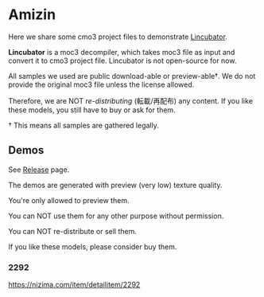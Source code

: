 # Amizin

Here we share some cmo3 project files to demonstrate [Lincubator](https://github.com/UlyssesWu/D2Evil#lincubator).

**Lincubator** is a moc3 decompiler, which takes moc3 file as input and convert it to cmo3 project file. Lincubator is not open-source for now.

All samples we used are public download-able or preview-able†. We do not provide the original moc3 file unless the license allowed.

Therefore, we are NOT *re-distributing* (転載/再配布) any content. If you like these models, you still have to buy or ask for them.

† This means all samples are gathered legally.

## Demos

See [Release](https://github.com/Dual-Vector-Foil/Amizin/releases) page.

The demos are generated with preview (very low) texture quality.

You're only allowed to preview them. 

You can NOT use them for any other purpose without permission. 

You can NOT re-distribute or sell them.

If you like these models, please consider buy them.


### 2292
https://nizima.com/item/detailitem/2292
